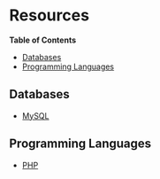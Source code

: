 # Resources

**Table of Contents**

- [Databases](#databases)
- [Programming Languages](#programming-languages)

## Databases

- [MySQL](MySQL)

## Programming Languages

- [PHP](PHP)
